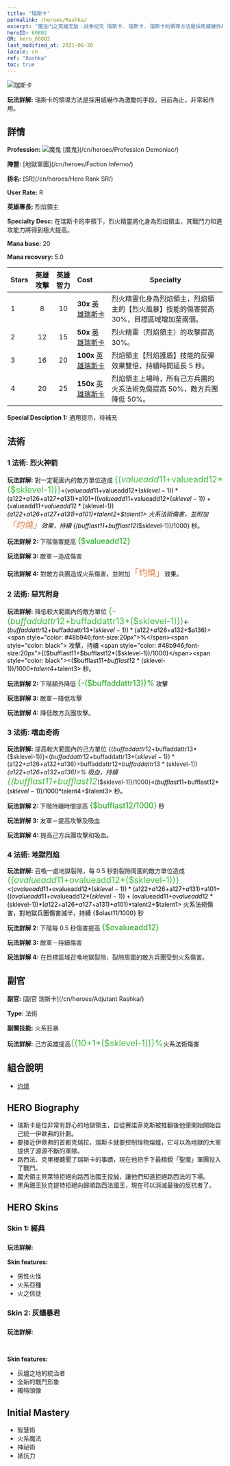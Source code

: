 ```yaml
---
title: "瑞斯卡"
permalink: /heroes/Rashka/
excerpt: "魔法门之英雄无敌：战争纪元 瑞斯卡. 瑞斯卡. 瑞斯卡的領導方法是採用威嚇作為激勵的手段，目前為止，非常起作用。"
heroID: 60802
QR: hero_60802
last_modified_at: 2021-06-30
locale: cn
ref: "Rashka"
toc: true
---
```

  ![瑞斯卡](/images/h/h_Rashka.jpg)

 **玩法詳解:** 瑞斯卡的領導方法是採用威嚇作為激勵的手段，目前為止，非常起作用。
## 詳情
 **Profession:** ![魔鬼](/images/h/h_prof_9.png)  [魔鬼](/cn/heroes/Profession Demoniac/)

 **陣營:** [地獄軍團](/cn/heroes/Faction Inferno/)

 **排名:** [SR](/cn/heroes/Hero Rank SR/)

 **User Rate:** R

 **英雄專長:** 烈焰領主

 **Specialty Desc:** 在瑞斯卡的率領下，烈火精靈將化身為烈焰領主，其戰鬥力和進攻能力將得到極大提高。

 **Mana base:** 20

 **Mana recovery:** 5.0


  | Stars | 英雄攻擊 | 英雄智力 | Cost |     Specialty     |
  |---------|:---------------:|:---------------:|:--|--------------------|
  |    1    | 8 | 10 | **30x** [英雄瑞斯卡](/cn/Items/her_384/) | 烈火精靈化身為烈焰領主，烈焰領主的【烈火風暴】技能的傷害提高 30%，目標區域增加至兩個。 |
  |    2    | 12 | 15 | **50x** [英雄瑞斯卡](/cn/Items/her_384/) | 烈火精靈（烈焰領主）的攻擊提高 30%。 |
  |    3    | 16 | 20 | **100x** [英雄瑞斯卡](/cn/Items/her_384/) | 烈焰領主【烈焰護盾】技能的反彈效果雙倍，持續時間延長 5 秒。 |
  |    4    | 20 | 25 | **150x** [英雄瑞斯卡](/cn/Items/her_384/) | 烈焰領主上場時，所有己方兵團的火系法術免傷提高 50%，敵方兵團降低 50%。 |

 **Special Desciption 1:** 通用提示，待補充

## 法術
### 1 法術: 烈火神箭
 **玩法詳解:** 對一定範圍內的敵方單位造成 <span style="color: #48b946;font-size:20px">{($valueadd11+$valueadd12*($sklevel-1))}</span><span style="color: black"><($valueadd11+$valueadd12*($sklevel-1))*($a122+$a126+$a127+$a131)+$a101+(($valueadd11+$valueadd12*($sklevel-1))+($valueadd11+$valueadd12*($sklevel-1))*($a122+$a126+$a127+$a131)+$a101)*$talent2+$talent1> 火系法術傷害，並附加<span style="color: #e07c44;font-size:20px">「灼燒」</span><span style="color: black">效果，持續 {($bufflast11+$bufflast12*($sklevel-1))/1000} 秒。

 **玩法詳解 2:** 下階傷害提高 <span style="color: #1ca216;font-size:18px">{$valueadd12}</span><span style="color: black">

 **玩法詳解 3:** 敵軍－造成傷害

 **玩法詳解 4:** 對敵方兵團造成火系傷害，並附加<span style="color: #e07c44;font-size:20px">「灼燒」</span><span style="color: black">效果。

### 2 法術: 惡咒附身
 **玩法詳解:** 降低較大範圍內的敵方單位 <span style="color: #48b946;font-size:20px">{-($buffaddattr12+$buffaddattr13*($sklevel-1))}</span><span style="color: black"><-($buffaddattr12+$buffaddattr13*($sklevel-1))*($a122+$a126+$a132+$a136)><span style="color: #48b946;font-size:20px">%</span><span style="color: black"> 攻擊，持續 <span style="color: #48b946;font-size:20px">{($bufflast11+$bufflast12*($sklevel-1))/1000}</span><span style="color: black"><($bufflast11+$bufflast12*($sklevel-1))/1000*$talent4+$talent3> 秒。

 **玩法詳解 2:** 下階額外降低 <span style="color: #1ca216;font-size:18px">{-($buffaddattr13)}%</span><span style="color: black"> 攻擊

 **玩法詳解 3:** 敵軍－降低攻擊

 **玩法詳解 4:** 降低敵方兵團攻擊。

### 3 法術: 嗜血奇術
 **玩法詳解:** 提高較大範圍內的己方單位 {($buffaddattr12+$buffaddattr13*($sklevel-1))}<($buffaddattr12+$buffaddattr13*($sklevel-1))*($a122+$a126+$a132+$a136)>% 攻擊和 {($buffaddattr22+$buffaddattr23*($sklevel-1))}<($buffaddattr12+$buffaddattr13*($sklevel-1))*($a122+$a126+$a132+$a136)>% 吸血，持續 <span style="color: #48b946;font-size:20px">{($bufflast11+$bufflast12*($sklevel-1))/1000}</span><span style="color: black"><($bufflast11+$bufflast12*($sklevel-1))/1000*$talent4+$talent3> 秒。

 **玩法詳解 2:** 下階持續時間提高 <span style="color: #1ca216;font-size:18px">{$bufflast12/1000}</span><span style="color: black"> 秒

 **玩法詳解 3:** 友軍－提高攻擊及吸血

 **玩法詳解 4:** 提高己方兵團攻擊和吸血。

### 4 法術: 地獄烈焰
 **玩法詳解:** 召喚一處地獄裂隙，每 0.5 秒對裂隙周圍的敵方單位造成 <span style="color: #48b946;font-size:20px">{($ovalueadd11+$ovalueadd12*($sklevel-1))}</span><span style="color: black"><($ovalueadd11+$ovalueadd12*($sklevel-1))*($a122+$a126+$a127+$a131)+$a101+(($ovalueadd11+$ovalueadd12*($sklevel-1))+($ovalueadd11+$ovalueadd12*($sklevel-1))*($a122+$a126+$a127+$a131)+$a101)*$talent2+$talent1> 火系法術傷害，對地獄兵團傷害減半，持續 {$olast11/1000} 秒

 **玩法詳解 2:** 下階每 0.5 秒傷害提高 <span style="color: #1ca216;font-size:18px">{$ovalueadd12}</span><span style="color: black">

 **玩法詳解 3:** 敵軍－持續傷害

 **玩法詳解 4:** 在目標區域召喚地獄裂隙，裂隙周圍的敵方兵團受到火系傷害。


## 副官

 **副官:**  [副官 瑞斯卡](/cn/heroes/Adjutant Rashka/) 

 **Type:**  法術 

 **副關技能:**  火系狂暴 

 **玩法詳解:** 己方英雄提高<span style="color: #48b946;font-size:20px">{(10+1*($sklevel-1))}%</span><span style="color: black">火系法術傷害

## 組合說明

* [灼燒](/cn/combination/灼燒/) 

## HERO Biography
   - 瑞斯卡是位非常有野心的地獄領主，自從賽諾菲克斯被推翻後他便開始開始自己統一伊歐弗的計劃。
   - 要接近伊歐弗的首都克瑞拉，瑞斯卡就要控制怪物熔爐，它可以為地獄的大軍提供了源源不斷的軍隊。
   - 路西法．克里根聽聞了瑞斯卡的事蹟，現在他把手下最精銳「聖魔」軍團投入了戰鬥。
   - 魔犬領主貝萊特拒絕向路西法國王投誠，讓他們知道拒絕路西法的下場。
   - 黑角親王狄克提特拒絕向歸順路西法國王，現在可以消滅最後的反抗者了。

## HERO Skins
### Skin 1: **經典**

 **玩法詳解:** <span style="color: #ffffff;font-size:20px">　　烈焰鋪就了我的征服之路。</span>

 **Skin features:** 

   - 男性火怪
   - 火系亞種
   - 火之信徒

### Skin 2: **灰燼暴君**

 **玩法詳解:** <span style="color: #ffffff;font-size:20px">瑞斯卡用殘忍和冷酷的鐵腕統治著灰燼之地，這是艾拉西亞在被其滅亡後得到的新名字。</span>

 **Skin features:** 

   - 灰燼之地的統治者
   - 全新的戰鬥形象
   - 獨特頭像


## Initial Mastery
   - 智慧術
   - 火系魔法
   - 神祕術
   - 抵抗力
